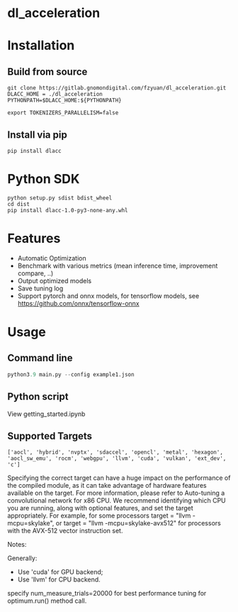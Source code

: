 # dl_acceleration

# Installation
## Build from source
```
git clone https://gitlab.gnomondigital.com/fzyuan/dl_acceleration.git
DLACC_HOME = ./dl_acceleration
PYTHONPATH=$DLACC_HOME:${PYTHONPATH}
```
```
export TOKENIZERS_PARALLELISM=false
```
## Install via pip
```
pip install dlacc
```

# Python SDK 
```
python setup.py sdist bdist_wheel
cd dist
pip install dlacc-1.0-py3-none-any.whl
```

# Features
- Automatic Optimization
- Benchmark with various metrics (mean inference time, improvement compare, ..)
- Output optimized models
- Save tuning log
- Support pytorch and onnx models, for tensorflow models, see https://github.com/onnx/tensorflow-onnx
# Usage
## Command line
```python
python3.9 main.py --config example1.json
```
## Python script
View getting_started.ipynb 

## Supported Targets
```
['aocl', 'hybrid', 'nvptx', 'sdaccel', 'opencl', 'metal', 'hexagon', 'aocl_sw_emu', 'rocm', 'webgpu', 'llvm', 'cuda', 'vulkan', 'ext_dev', 'c']
```
Specifying the correct target can have a huge impact on the performance of the compiled module, as it can take advantage of hardware features available on the target. For more information, please refer to Auto-tuning a convolutional network for x86 CPU. We recommend identifying which CPU you are running, along with optional features, and set the target appropriately. For example, for some processors target = "llvm -mcpu=skylake", or target = "llvm -mcpu=skylake-avx512" for processors with the AVX-512 vector instruction set.

Notes: 

Generally: 
- Use 'cuda' for GPU backend;
- Use 'llvm' for CPU backend.

specify num_measure_trials=20000 for best performance tuning for optimum.run() method call.
